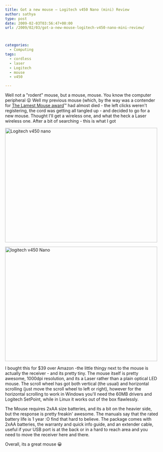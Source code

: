 ```yaml
---
title: Got a new mouse – Logitech v450 Nano (mini) Review
author: sathya
type: post
date: 2009-02-03T03:56:47+00:00
url: /2009/02/03/got-a-new-mouse-logitech-v450-nano-mini-review/



categories:
  - Computing
tags:
  - cordless
  - laser
  - Logitech
  - mouse
  - v450

---
```

Well not a "rodent" mouse, but a mouse, mouse. You know the computer peripheral 😛 Well my previous mouse (which, by the way was a contender for [The Lamest Mouse award][1]™ had almost died - the left clicks weren't registering, the cord was getting all tangled up - and decided to go for a new mouse. Thought I'll get a wireless one, and what the heck a Laser wireless one. After a bit of searching - this is what I got

<!--more-->

[<img src="https://farm4.static.flickr.com/3302/3244708681_5eac434764.jpg" alt="Logitech v450 nano" width="500" height="375" />][2]

[<img src="https://farm4.static.flickr.com/3447/3245517816_accc2ac22e.jpg" alt="logitech v450 Nano" width="500" height="375" />][3]

I bought this for $39 over Amazon -the little thingy next to the mouse is actually the receiver - and its pretty tiny. The mouse itself is pretty awesome, 1000dpi resolution, and its a Laser rather than a plain optical LED mouse. The scroll wheel has got both vertical (the usual) and horizontal scrolling (just move the scroll wheel to left or right), however for the horizontal scrolling to work in Windows you'll need the 60MB drivers and Logitech SetPoint, while in Linux it works out of the box flawlessly.

The Mouse requires 2xAA size batteries, and its a bit on the heavier side, but the response is pretty freakin' awesome. The manuals say that the rated battery life is 1 year :O find that hard to believe. The package comes with 2xAA batteries, the warranty and quick info guide, and an extender cable, useful if your USB port is at the back or in a hard to reach area and you need to move the receiver here and there.

Overall, its a great mouse 😀

 [1]: https://sathyabh.at/2008/06/23/and-the-lamest-mouse-award-goes-to/
 [2]: https://www.flickr.com/photos/sathyabhat/3244708681/
 [3]: https://www.flickr.com/photos/sathyabhat/3245517816/
